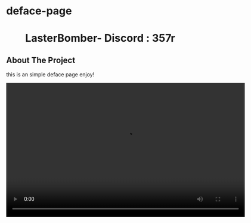 # deface-page

 <h1 align="center">LasterBomber- Discord : 357r</h1>


 <!-- ABOUT THE PROJECT -->
## About The Project

this is an simple deface page enjoy!

<video src="video_url_here" width="640" height="360" controls="controls">
 
</video>
